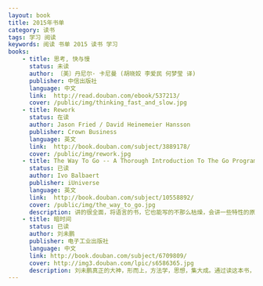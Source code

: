 ```yaml
---
layout: book
title: 2015年书单
category: 读书
tags: 学习 阅读
keywords: 阅读 书单 2015 读书 学习
books:
    - title: 思考, 快与慢
      status: 未读
      author: 〔美〕丹尼尔· 卡尼曼 (胡晓姣 李爱民 何梦莹 译)
      publisher: 中信出版社
      language: 中文
      link:  http://read.douban.com/ebook/537213/
      cover: /public/img/thinking_fast_and_slow.jpg
    - title: Rework
      status: 在读
      author: Jason Fried / David Heinemeier Hansson
      publisher: Crown Business
      language: 英文
      link:  http://book.douban.com/subject/3889178/
      cover: /public/img/rework.jpg
    - title: The Way To Go -- A Thorough Introduction To The Go Programming Language
      status: 已读
      author: Ivo Balbaert 
      publisher: iUniverse
      language: 英文
      link:  http://book.douban.com/subject/10558892/
      cover: /public/img/the_way_to_go.jpg
      description: 讲的很全面，将语言的书，它也能写的不那么枯燥，会讲一些特性的原因，为什么这样，这是很好的,入门首选
    - title: 暗时间
      status: 已读
      author: 刘未鹏
      publisher: 电子工业出版社
      language: 中文
      link: http://book.douban.com/subject/6709809/ 
      cover: http://img3.douban.com/lpic/s6586365.jpg
      description: 刘未鹏真正的大神，形而上，方法学，思想，集大成。通过读这本书，我才懂得什么是学习，怎样学习，曾经看到过但没读，现在读，相见很晚，如果你看到了，赶紧读吧！！！书中提到的书单也赶紧读吧！！追求技术，追求科学的你。
---
```

